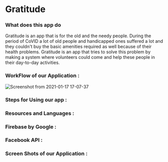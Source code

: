 # Gratitude


<h3>What does this app do</h3>
<p>Gratitude is an app that is for the old and the needy people. During the period of CoVID a lot of old people and handicapped ones suffered a lot and they couldn't buy the basic amenities required as well because of their health problems. Gratitude is an app that tries to solve this problem by making a system where volunteers could come and help these people in their day-to-day activities.</p>


### WorkFlow of our Application :

![Screenshot from 2021-01-17 17-07-37](https://user-images.githubusercontent.com/56226813/104839470-5fa0de80-58e7-11eb-9a19-2457422d54de.png)


### Steps for Using our app :


### Resources and Languages :


### Firebase by Google :


### Facebook API :


### Screen Shots of our Application :
